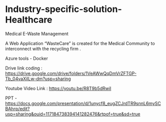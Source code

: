 # Industry-specific-solution-Healthcare
Medical E-Waste Management

  A Web Application “WasteCare” is created for the Medical Community to interconnect with  the recycling firm  . 

  Azure tools - Docker
  
 Drive link coding :  https://drive.google.com/drive/folders/1VeAWwQqDmVrZFTGP-Tb_04vaXilLw-dm?usp=sharing

Youtube Video Link :  https://youtu.be/R8T9b5dRwiI 

PPT - https://docs.google.com/presentation/d/1unycf8_eugZCJrdTR9snnL6mySCBAhrp/edit?usp=sharing&ouid=117184738394141282476&rtpof=true&sd=true


